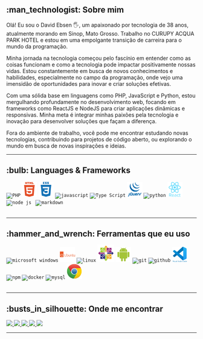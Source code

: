 
<h2>:man_technologist: Sobre mim</h2>
<p>Olá! Eu sou o David Ebsen 🖐️, um apaixonado por tecnologia de 38 anos, atualmente morando em Sinop, Mato Grosso. Trabalho no CURUPY ACQUA PARK HOTEL e estou em uma empolgante transição de carreira para o mundo da programação.</p>
<p>Minha jornada na tecnologia começou pelo fascínio em entender como as coisas funcionam e como a tecnologia pode impactar positivamente nossas vidas. Estou constantemente em busca de novos conhecimentos e habilidades, especialmente no campo da programação, onde vejo uma imensidão de oportunidades para inovar e criar soluções efetivas.</p>
<p>Com uma sólida base em linguagens como PHP, JavaScript e Python, estou mergulhando profundamente no desenvolvimento web, focando em frameworks como ReactJS e NodeJS para criar aplicações dinâmicas e responsivas. Minha meta é integrar minhas paixões pela tecnologia e inovação para desenvolver soluções que façam a diferença.</p>
<p>Fora do ambiente de trabalho, você pode me encontrar estudando novas tecnologias, contribuindo para projetos de código aberto, ou explorando o mundo em busca de novas inspirações e ideias.</p>
<hr>
<h2>:bulb: Languages & Frameworks</h2>
<code><img title="PHP" alt="PHP" width="40px" src="https://cdn.jsdelivr.net/gh/devicons/devicon/icons/php/php-original.svg" /></code>
<code><img title="HTML 5" alt="html5" width="40px" src="https://github.com/devicons/devicon/blob/v2.15.1/icons/html5/html5-plain-wordmark.svg" /></code>
<code><img title="CSS 3" alt="css 3" width="40px" src="https://github.com/devicons/devicon/blob/v2.15.1/icons/css3/css3-plain-wordmark.svg" /></code>
<code><img title="JavaScript" alt="javascript" width="40px" src="https://cdn.jsdelivr.net/gh/devicons/devicon/icons/javascript/javascript-original.svg" /></code>
<code><img title="Type Script" alt="Type Script" width="40px" src="https://cdn.jsdelivr.net/gh/devicons/devicon/icons/typescript/typescript-original.svg" /></code>
<code><img title="Jquery" alt="jquery" width="40px" src="https://github.com/devicons/devicon/blob/master/icons/jquery/jquery-plain-wordmark.svg" /></code>
<code><img title="Python" alt="python" width="45px" src="https://cdn.jsdelivr.net/gh/devicons/devicon/icons/python/python-original.svg" /></code>
<code><img title="ReactJS" alt="react js" width="40px" src="https://github.com/devicons/devicon/blob/v2.15.1/icons/react/react-original-wordmark.svg" /></code>
<code><img title="NodeJS" alt="node js" width="40px" src="https://cdn.jsdelivr.net/gh/devicons/devicon/icons/nodejs/nodejs-original.svg" /></code>
<code> <img title="Markdown" alt="markdown" width="40px" src="https://cdn.jsdelivr.net/gh/devicons/devicon/icons/markdown/markdown-original.svg" /></code>
</br></br>

<hr>
<h2>:hammer_and_wrench: Ferramentas que eu uso</h2>
<code><img title="MS Windows" alt="microsoft windows" width="40px" src="https://cdn.jsdelivr.net/gh/devicons/devicon/icons/windows8/windows8-original.svg" /></code>
<code><img title="Ubuntu" alt="ubuntu" width="40px" src="https://github.com/devicons/devicon/blob/v2.15.1/icons/ubuntu/ubuntu-plain-wordmark.svg" /></code>
<code><img title="Linux" alt="linux" width="45px" src="https://cdn.jsdelivr.net/gh/devicons/devicon/icons/linux/linux-original.svg" /></code>
<code><img title="Centos" alt="centos" width="45px" src="https://github.com/devicons/devicon/blob/v2.15.1/icons/centos/centos-original.svg" /></code>
<code><img title="Android" alt="android" width="40px" src="https://github.com/devicons/devicon/blob/v2.15.1/icons/android/android-original.svg" /></code>
<code><img title="Git" alt="git" width="40px" src="https://cdn.jsdelivr.net/gh/devicons/devicon/icons/git/git-original.svg" /></code>
<code><img title="GitHub" alt="github" width="40px" src="https://cdn.jsdelivr.net/gh/devicons/devicon/icons/github/github-original.svg" /></code>
<code><img title="VS Code" alt="visual studio code" width="40px" src="https://github.com/devicons/devicon/blob/v2.15.1/icons/vscode/vscode-original-wordmark.svg" /></code>
<code> <img title="npm" alt="npm" width="40px" src="https://cdn.jsdelivr.net/gh/devicons/devicon/icons/npm/npm-original-wordmark.svg" /></code>
<code><img title="Docker" alt="docker" width="40px" src="https://cdn.jsdelivr.net/gh/devicons/devicon/icons/docker/docker-original.svg" /></code>
<code><img title="Mysql" alt="mysql" width="40px" src="https://cdn.jsdelivr.net/gh/devicons/devicon/icons/mysql/mysql-original.svg" /></code>
<code><img title="Chrome" alt="chrome" width="40px" src="https://github.com/devicons/devicon/blob/v2.15.1/icons/chrome/chrome-original.svg" /></code>
</br></br>
<hr>
<div> 
<h2>:busts_in_silhouette: Onde me encontrar</h2>
    <a href="https://www.instagram.com/d_ebsen/" target="_blank">
        <img src="https://img.shields.io/badge/-Instagram-%23E4405F?style=for-the-badge&logo=instagram&logoColor=white" target="_blank">
    </a>
    <a href="https://www.linkedin.com/in/david-ebsen/" target="_blank">
        <img src="https://img.shields.io/badge/-linkedin-%230077B5?style=for-the-badge&logo=linkedin&logoColor=white" target="_blank">
    </a>
 	<a href="https://wa.me/5566999219903" target="_blank">
        <img src="https://img.shields.io/badge/WhatsApp-40c152?style=for-the-badge&logo=whatsapp&logoColor=white" target="_blank">
    </a>
    <a href="https://t.me/d_ebsen" target="_blank">
        <img src="https://img.shields.io/badge/Telegram-32afed?style=for-the-badge&logo=telegram&logoColor=white" target="_blank">
    </a>
    <a href="mailto:davidebsen@yahoo.com.br">
        <img src="https://img.shields.io/badge/-Email-%23333?style=for-the-badge&logo=gmail&logoColor=white" target="_blank">
    </a>
    <hr>
</div>



